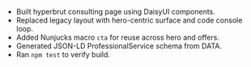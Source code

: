 - Built hyperbrut consulting page using DaisyUI components.
- Replaced legacy layout with hero-centric surface and code console loop.
- Added Nunjucks macro `cta` for reuse across hero and offers.
- Generated JSON-LD ProfessionalService schema from DATA.
- Ran `npm test` to verify build.
